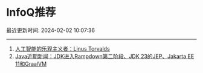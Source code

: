 # InfoQ推荐

最近更新时间: 2024-02-02 10:07:36

--- 
1. [人工智能的乐观主义者：Linus Torvalds](https://www.infoq.cn/article/dEMW7egksha9r6laMTim) 
2. [Java近期新闻：JDK进入Rampdown第二阶段、JDK 23的JEP、Jakarta EE 11和GraalVM](https://www.infoq.cn/article/aT4arzVewS3ozgOJS83h) 
